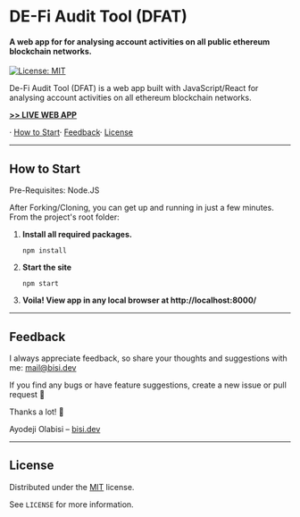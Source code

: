 # DE-Fi Audit Tool (DFAT)

#### A web app for for analysing account activities on all public ethereum blockchain networks.

[![License: MIT](https://img.shields.io/badge/License-MIT-blue.svg)](https://opensource.org/licenses/MIT) 

De-Fi Audit Tool (DFAT) is a web app built with JavaScript/React for analysing account activities on all ethereum blockchain networks.

<a href="https://dfat-ac77c.web.app/" target="_blank"><strong>>> LIVE WEB APP</strong></a>

· <a href="#how-to-start">How to Start</a>· <a href="#feedback">Feedback</a>· <a href="#license">License</a>



---

## How to Start

Pre-Requisites: Node.JS

After Forking/Cloning, you can get up and running in just a few minutes. From the project's root folder:

1. **Install all required packages.**

   ```
   npm install
   ```

2. **Start the site**

   ```
   npm start
   ```

3. **Voila! View app in any local browser at http://localhost:8000/**

---
## Feedback

I always appreciate feedback, so share your thoughts and suggestions with me: [mail@bisi.dev](mailto:yinka.olabisi@yahoo.com)

If you find any bugs or have feature suggestions, create a new issue or pull request 🙏

Thanks a lot! 💪

Ayodeji Olabisi – [bisi.dev](https://bisi.dev)

---

## License

Distributed under the [MIT](https://opensource.org/licenses/MIT) license.

See `LICENSE` for more information.

